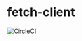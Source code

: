 # fetch-client

[![CircleCI](https://circleci.com/gh/TimBest/fetch-client.svg?style=svg)](https://circleci.com/gh/TimBest/fetch-client)
